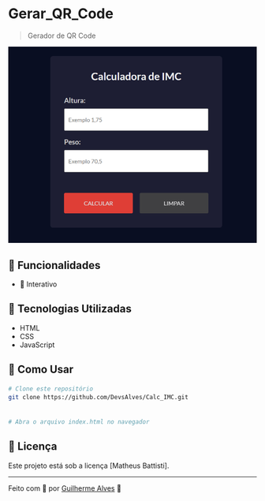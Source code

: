 # Gerar_QR_Code
> Gerador de QR Code

![Imagem do projto](./img/project.png)


## 📌 Funcionalidades
- 🔹 Interativo

## 🚀 Tecnologias Utilizadas
- HTML
- CSS
- JavaScript

## 📂 Como Usar
```bash
# Clone este repositório
git clone https://github.com/DevsAlves/Calc_IMC.git


# Abra o arquivo index.html no navegador
```


## 📝 Licença
Este projeto está sob a licença [Matheus Battisti].

---
Feito com 💙 por [Guilherme Alves](https://github.com/DevsAlves) 🚀

